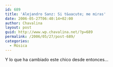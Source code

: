 ```yaml
---
id: 689
title: 'Alejandro Sanz: Si t&uacute; me miras'
date: 2006-05-27T06:40:14+02:00
author: Chavalina
layout: post
guid: http://www.wp.chavalina.net/?p=689
permalink: /2006/05/27/post-689/
categories:
  - Música
---
```

Y lo que ha cambiado este chico desde entonces&#8230;